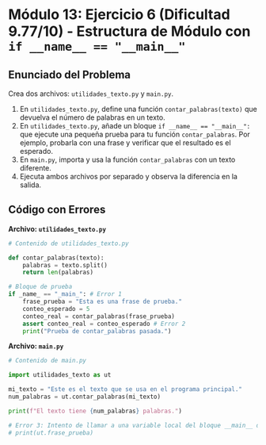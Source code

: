 # Módulo 13: Ejercicio 6 (Dificultad 9.77/10) - Estructura de Módulo con `if __name__ == "__main__"`

## Enunciado del Problema

Crea dos archivos: `utilidades_texto.py` y `main.py`.
1.  En `utilidades_texto.py`, define una función `contar_palabras(texto)` que devuelva el número de palabras en un texto.
2.  En `utilidades_texto.py`, añade un bloque `if __name__ == "__main__":` que ejecute una pequeña prueba para tu función `contar_palabras`. Por ejemplo, probarla con una frase y verificar que el resultado es el esperado.
3.  En `main.py`, importa y usa la función `contar_palabras` con un texto diferente.
4.  Ejecuta ambos archivos por separado y observa la diferencia en la salida.

## Código con Errores

**Archivo: `utilidades_texto.py`**
```python
# Contenido de utilidades_texto.py

def contar_palabras(texto):
    palabras = texto.split()
    return len(palabras)

# Bloque de prueba
if _name_ == "_main_": # Error 1
    frase_prueba = "Esta es una frase de prueba."
    conteo_esperado = 5
    conteo_real = contar_palabras(frase_prueba)
    assert conteo_real = conteo_esperado # Error 2
    print("Prueba de contar_palabras pasada.")
```

**Archivo: `main.py`**
```python
# Contenido de main.py

import utilidades_texto as ut

mi_texto = "Este es el texto que se usa en el programa principal."
num_palabras = ut.contar_palabras(mi_texto)

print(f"El texto tiene {num_palabras} palabras.")

# Error 3: Intento de llamar a una variable local del bloque __main__ del otro módulo
# print(ut.frase_prueba)
